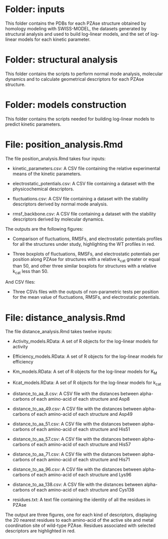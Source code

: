 
# Folder: inputs

This folder contains the PDBs for each PZAse structure obtained by homology modeling with SWISS-MODEL, the datasets generated by structural analysis and used to build log-linear models, and the set of log-linear models for each kinetic parameter.

# Folder: structural analysis

This folder contains the scripts to perform normal mode analysis, molecular dynamics and to calculate geometrical descriptors for each PZAse structure.

# Folder: models construction

This folder contains the scripts needed for building log-linear models to predict kinetic parameters.

# File: position_analysis.Rmd


The file position_analysis.Rmd takes four inputs:

- kinetic_parameters.csv: A CSV file containing the relative experimental means of the kinetic parameters.

- electrostatic_potentials.csv: A CSV file containing a dataset with the physicochemical descriptors.

- fluctuations.csv: A CSV file containing a dataset with the stability descriptors derived by normal mode analysis.

- rmsf_backbone.csv: A CSV file containing a dataset with the stability descriptors derived by molecular dynamics.


The outputs are the following figures:

- Comparison of fluctuations, RMSFs, and electrostatic potentials profiles for all the structures under study, highlighting the WT profiles in red.

- Three boxplots of fluctuations, RMSFs, and electrostatic potentials per position along PZAse for structures with a relative k<sub>cat</sub> greater or equal than 50, and other three similar boxplots for structures with a relative k<sub>cat</sub> less than 50.

And CSV files:

- Three CSVs files with the outputs of non-parametric tests per position for the mean value of fluctuations, RMSFs, and electrostatic potentials.

# File: distance_analysis.Rmd


The file distance_analysis.Rmd takes twelve inputs:

- Activity_models.RData: A set of R objects for the log-linear models for activity

- Efficiency_models.RData: A set of R objects for the log-linear models for efficiency

- Km_models.RData: A set of R objects for the log-linear models for K<sub>M</sub>

- Kcat_models.RData: A set of R objects for the log-linear models for k<sub>cat</sub>

- distance_to_aa_8.csv: A CSV file with the distances between alpha-carbons of each amino-acid of each structure and Asp8

- distance_to_aa_49.csv: A CSV file with the distances between alpha-carbons of each amino-acid of each structure and Asp49

- distance_to_aa_51.csv: A CSV file with the distances between alpha-carbons of each amino-acid of each structure and His51

- distance_to_aa_57.csv: A CSV file with the distances between alpha-carbons of each amino-acid of each structure and His57

- distance_to_aa_71.csv: A CSV file with the distances between alpha-carbons of each amino-acid of each structure and His71

- distance_to_aa_96.csv: A CSV file with the distances between alpha-carbons of each amino-acid of each structure and Lys96 

- distance_to_aa_138.csv: A CSV file with the distances between alpha-carbons of each amino-acid of each structure and Cys138

- residues.txt: A text file containing the identity of all the residues in PZAse

The output are three figures, one for each kind of descriptors, displaying the 20 nearest residues to each amino-acid of the active site and metal coordination site of wild-type PZAse. Residues associated with selected descriptors are highlighted in red.
